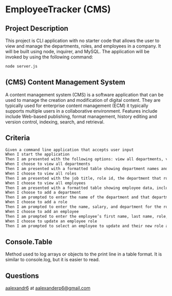 # EmployeeTracker (CMS)

## Project Description

This project is CLI application with no starter code that allows the user to view and manage the departments, roles, and employees in a company. It will be built using node, inquirer, and MySQL. The application will be invoked by using the following command:



```bash
node server.js
```

## (CMS) Content Management System

A content management system (CMS) is a software application that can be used to manage the creation and modification of digital content. They are typically used for enterprise content management (ECM) it typically supports multiple users in a collaborative environment. Features include include Web-based publishing, format management, history editing and version control, indexing, search, and retrieval.

## Criteria

```bash
Given a command line application that accepts user input
When I start the application
Then I am presented with the following options: view all departments, view all roles, view all employees, add a department, add a role, add an employee, and update an employee role
When I choose to view all departments
Then I am presented with a formatted table showing department names and department ids
When I choose to view all roles
Then I am presented with the job title, role id, the department that role belongs to, and the salary for that role
When I choose to view all employees
Then I am presented with a formatted table showing employee data, including employee ids, first names, last names, job titles, departments, salaries, and managers that the employees report to
When I choose to add a department
Then I am prompted to enter the name of the department and that department is added to the database
When I choose to add a role
Then I am prompted to enter the name, salary, and department for the role and that role is added to the database
When I choose to add an employee
Then I am prompted to enter the employee’s first name, last name, role, and manager and that employee is added to the database
When I choose to update an employee role
Then I am prompted to select an employee to update and their new role and this information is updated in the database 
```

## Console.Table

Method used to log arrays or objects to the print line in a table format. It is similar to console.log, but it is easier to read.

## Questions


[aalexandr6](https://github.com/aalexandr6) at aalexanderp6@gmail.com
